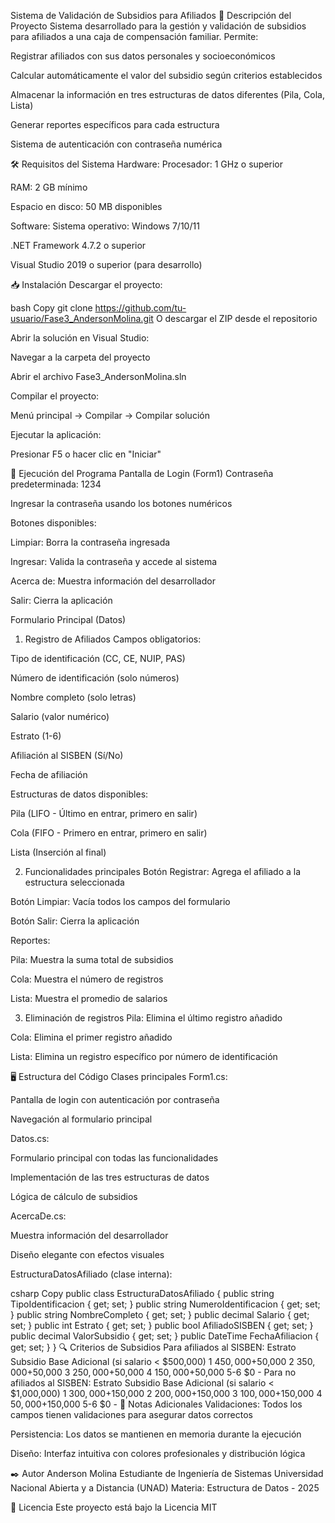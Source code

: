 Sistema de Validación de Subsidios para Afiliados
📌 Descripción del Proyecto
Sistema desarrollado para la gestión y validación de subsidios para afiliados a una caja de compensación familiar. Permite:

Registrar afiliados con sus datos personales y socioeconómicos

Calcular automáticamente el valor del subsidio según criterios establecidos

Almacenar la información en tres estructuras de datos diferentes (Pila, Cola, Lista)

Generar reportes específicos para cada estructura

Sistema de autenticación con contraseña numérica

🛠 Requisitos del Sistema
Hardware:
Procesador: 1 GHz o superior

RAM: 2 GB mínimo

Espacio en disco: 50 MB disponibles

Software:
Sistema operativo: Windows 7/10/11

.NET Framework 4.7.2 o superior

Visual Studio 2019 o superior (para desarrollo)

📥 Instalación
Descargar el proyecto:

bash
Copy
git clone https://github.com/tu-usuario/Fase3_AndersonMolina.git
O descargar el ZIP desde el repositorio

Abrir la solución en Visual Studio:

Navegar a la carpeta del proyecto

Abrir el archivo Fase3_AndersonMolina.sln

Compilar el proyecto:

Menú principal → Compilar → Compilar solución

Ejecutar la aplicación:

Presionar F5 o hacer clic en "Iniciar"

🚀 Ejecución del Programa
Pantalla de Login (Form1)
Contraseña predeterminada: 1234

Ingresar la contraseña usando los botones numéricos

Botones disponibles:

Limpiar: Borra la contraseña ingresada

Ingresar: Valida la contraseña y accede al sistema

Acerca de: Muestra información del desarrollador

Salir: Cierra la aplicación

Formulario Principal (Datos)
1. Registro de Afiliados
Campos obligatorios:

Tipo de identificación (CC, CE, NUIP, PAS)

Número de identificación (solo números)

Nombre completo (solo letras)

Salario (valor numérico)

Estrato (1-6)

Afiliación al SISBEN (Sí/No)

Fecha de afiliación

Estructuras de datos disponibles:

Pila (LIFO - Último en entrar, primero en salir)

Cola (FIFO - Primero en entrar, primero en salir)

Lista (Inserción al final)

2. Funcionalidades principales
Botón Registrar: Agrega el afiliado a la estructura seleccionada

Botón Limpiar: Vacía todos los campos del formulario

Botón Salir: Cierra la aplicación

Reportes:

Pila: Muestra la suma total de subsidios

Cola: Muestra el número de registros

Lista: Muestra el promedio de salarios

3. Eliminación de registros
Pila: Elimina el último registro añadido

Cola: Elimina el primer registro añadido

Lista: Elimina un registro específico por número de identificación

🖥️ Estructura del Código
Clases principales
Form1.cs:

Pantalla de login con autenticación por contraseña

Navegación al formulario principal

Datos.cs:

Formulario principal con todas las funcionalidades

Implementación de las tres estructuras de datos

Lógica de cálculo de subsidios

AcercaDe.cs:

Muestra información del desarrollador

Diseño elegante con efectos visuales

EstructuraDatosAfiliado (clase interna):

csharp
Copy
public class EstructuraDatosAfiliado
{
    public string TipoIdentificacion { get; set; }
    public string NumeroIdentificacion { get; set; }
    public string NombreCompleto { get; set; }
    public decimal Salario { get; set; }
    public int Estrato { get; set; }
    public bool AfiliadoSISBEN { get; set; }
    public decimal ValorSubsidio { get; set; }
    public DateTime FechaAfiliacion { get; set; }
}
🔍 Criterios de Subsidios
Para afiliados al SISBEN:
Estrato	Subsidio Base	Adicional (si salario < $500,000)
1	$450,000	+$50,000
2	$350,000	+$50,000
3	$250,000	+$50,000
4	$150,000	+$50,000
5-6	$0	-
Para no afiliados al SISBEN:
Estrato	Subsidio Base	Adicional (si salario < $1,000,000)
1	$300,000	+$150,000
2	$200,000	+$150,000
3	$100,000	+$150,000
4	$50,000	+$150,000
5-6	$0	-
📝 Notas Adicionales
Validaciones: Todos los campos tienen validaciones para asegurar datos correctos

Persistencia: Los datos se mantienen en memoria durante la ejecución

Diseño: Interfaz intuitiva con colores profesionales y distribución lógica

✒️ Autor
Anderson Molina
Estudiante de Ingeniería de Sistemas
Universidad Nacional Abierta y a Distancia (UNAD)
Materia: Estructura de Datos - 2025

📜 Licencia
Este proyecto está bajo la Licencia MIT
